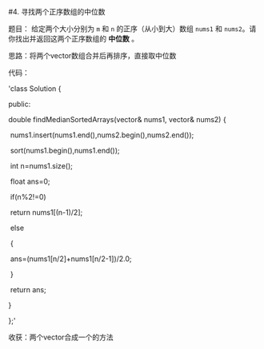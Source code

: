 #4. 寻找两个正序数组的中位数

题目： 给定两个大小分别为 `m` 和 `n` 的正序（从小到大）数组 `nums1` 和 `nums2`。请你找出并返回这两个正序数组的 **中位数** 。 

思路：将两个vector数组合并后再排序，直接取中位数

代码：

'class Solution {

public:

  double findMedianSortedArrays(vector<int>& nums1, vector<int>& nums2) {

​    nums1.insert(nums1.end(),nums2.begin(),nums2.end());

​    sort(nums1.begin(),nums1.end());

​    int n=nums1.size();

​    float ans=0;

​    if(n%2!=0)

​      return nums1[(n-1)/2];

​    else

​    {

​      ans=(nums1[n/2]+nums1[n/2-1])/2.0;

​    }

​    return ans;

  }

};'

收获：两个vector合成一个的方法